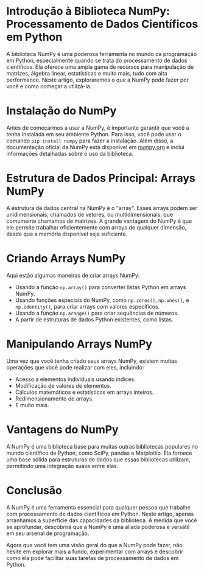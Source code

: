

# Introdução à Biblioteca NumPy: Processamento de Dados Científicos em Python

A biblioteca NumPy é uma poderosa ferramenta no mundo da programação em Python, especialmente quando se trata do processamento de dados científicos. Ela oferece uma ampla gama de recursos para manipulação de matrizes, álgebra linear, estatísticas e muito mais, tudo com alta performance. Neste artigo, exploraremos o que a NumPy pode fazer por você e como começar a utilizá-la.

# Instalação do NumPy

Antes de começarmos a usar a NumPy, é importante garantir que você a tenha instalada em seu ambiente Python. Para isso, você pode usar o comando `pip install numpy` para fazer a instalação. Além disso, a documentação oficial da NumPy está disponível em [numpy.org](https://numpy.org/) e inclui informações detalhadas sobre o uso da biblioteca.

# Estrutura de Dados Principal: Arrays NumPy

A estrutura de dados central na NumPy é o \"array\". Esses arrays podem ser unidimensionais, chamados de vetores, ou multidimensionais, que comumente chamamos de matrizes. A grande vantagem do NumPy é que ele permite trabalhar eficientemente com arrays de qualquer dimensão, desde que a memória disponível seja suficiente.

# Criando Arrays NumPy

Aqui estão algumas maneiras de criar arrays NumPy:

-  Usando a função `np.array()` para converter listas Python em arrays NumPy.
-  Usando funções especiais do NumPy, como `np.zeros()`, `np.ones()`, e `np.identity()`, para criar arrays com valores específicos.
-  Usando a função `np.arange()` para criar sequências de números.
-  A partir de estruturas de dados Python existentes, como listas.

# Manipulando Arrays NumPy

Uma vez que você tenha criado seus arrays NumPy, existem muitas operações que você pode realizar com eles, incluindo:

-  Acesso a elementos individuais usando índices.
-  Modificação de valores de elementos.
-  Cálculos matemáticos e estatísticos em arrays inteiros.
-  Redimensionamento de arrays.
-  E muito mais.

# Vantagens do NumPy

A NumPy é uma biblioteca base para muitas outras bibliotecas populares no mundo científico de Python, como SciPy, pandas e Matplotlib. Ela fornece uma base sólida para estruturas de dados que essas bibliotecas utilizam, permitindo uma integração suave entre elas.

# Conclusão

A NumPy é uma ferramenta essencial para qualquer pessoa que trabalhe com processamento de dados científicos em Python. Neste artigo, apenas arranhamos a superfície das capacidades da biblioteca. À medida que você se aprofundar, descobrirá que a NumPy é uma aliada poderosa e versátil em seu arsenal de programação.

Agora que você tem uma visão geral do que a NumPy pode fazer, não hesite em explorar mais a fundo, experimentar com arrays e descobrir como ela pode facilitar suas tarefas de processamento de dados em Python.
 

